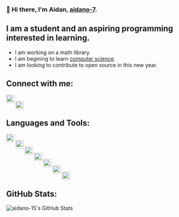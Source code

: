 ### 👋 Hi there, I'm Aidan, [aidano-7](https://github.com/aidano-7). 

## I am a student and an aspiring programming interested in learning.
- I am working on a math library.
- I am begining to learn [computer science](https://www.khanacademy.org/computing/ap-computer-science-principles).
- I am looking to contribute to open source in this new year.

## Connect with me:
[<img align="left" alt="aidano_10 | Instagram" width="22px" src="https://cdn.jsdelivr.net/npm/simple-icons@v3/icons/instagram.svg" />](https://www.instagram.com/aidano_10/)<br>
[<img align="left" alt="aidano_10 | Instagram" width="22px" src="https://cdn.jsdelivr.net/npm/simple-icons@3.13.0/icons/gmail.svg" />](mailto:aidanjohnosullivan@gmail.com)
<br>
## Languages and Tools:
<img align="left" alt="aidano_10 | Instagram" width="22px" src="https://cdn.jsdelivr.net/npm/simple-icons@v3/icons/visualstudiocode.svg" /><br>
<img align="left" alt="aidano_10 | Instagram" width="22px" src="https://cdn.jsdelivr.net/npm/simple-icons@v3/icons/github.svg" /><br>
<img align="left" alt="aidano_10 | Instagram" width="22px" src="https://cdn.jsdelivr.net/npm/simple-icons@v3/icons/git.svg" /><br>
<img align="left" alt="aidano_10 | Instagram" width="22px" src="https://cdn.jsdelivr.net/npm/simple-icons@v3/icons/java.svg" /><br>
<img align="left" alt="aidano_10 | Instagram" width="22px" src="https://cdn.jsdelivr.net/npm/simple-icons@v3/icons/javascript.svg" /><br>
<img align="left" alt="aidano_10 | Instagram" width="22px" src="https://cdn.jsdelivr.net/npm/simple-icons@3.13.0/icons/python.svg" /><br>
<img align="left" alt="aidano_10 | Instagram" width="22px" src="https://cdn.jsdelivr.net/npm/simple-icons@3.13.0/icons/spotify.svg" /><br>

## GitHub Stats:
<img align="left" alt="aidano-15's GitHub Stats" src="https://github-readme-stats.codestackr.vercel.app/api?username=aidano-7&show_icons=true&hide_border=true" />
